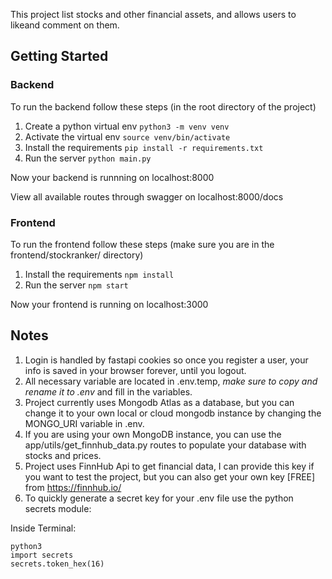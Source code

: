 This project list stocks and other financial assets, and allows users to likeand comment on them.
## Getting Started

### Backend
To run the backend follow these steps (in the root directory of the project)
1. Create a python virtual env 
```python3 -m venv venv```
2. Activate the virtual env
```source venv/bin/activate```
3. Install the requirements
```pip install -r requirements.txt```
4. Run the server
```python main.py```

Now your backend is runnning on localhost:8000

View all available routes through swagger on localhost:8000/docs

### Frontend
To run the frontend follow these steps (make sure you are in the frontend/stockranker/ directory)
1. Install the requirements
```npm install```
2. Run the server
```npm start```

Now your frontend is running on localhost:3000

## Notes
1. Login is handled by fastapi cookies so once you register a user, your info is saved in your browser forever, until you logout.
2. All necessary variable are located in .env.temp, *make sure to copy and rename it to .env* and fill in the variables.
3. Project currently uses Mongodb Atlas as a database, but you can change it to your own local or cloud mongodb instance by changing the MONGO_URI variable in .env.
4. If you are using your own MongoDB instance, you can use the app/utils/get_finnhub_data.py routes to populate your database with stocks and prices.
5. Project uses FinnHub Api to get financial data, I can provide this key if you want to test the project, but you can also get your own key [FREE] from https://finnhub.io/
6. To quickly generate a secret key for your .env file use the python secrets module: 
  
Inside Terminal:
```
python3
import secrets
secrets.token_hex(16)
```
